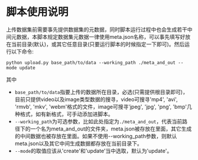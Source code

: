 # 脚本使用说明
上传数据集前需要事先提供数据集的元数据，同时脚本运行过程中也会生成若干中间元数据，本脚本规定数据集元数据一律使用meta.json名称，可以事先填写好放在当前目录(默认)，或其它任意目录(只要运行脚本的时候指定一下即可)。然后运行以下命令:
```shell
python upload.py base_path/to/data --working_path ./meta_and_out --mode update
```
其中
- `base_path/to/data`指要上传的数据所在目录，必选(只需提供根目录即可)，目前只提供video以及image类型数据的搜寻，video可搜寻'mp4', 'avi', 'rmvb', 'mkv', 'webm'格式的文件，image可搜寻'jpeg', 'jpg', 'png', 'bmp'几种格式，如有新格式，可手动添加进脚本。
- `--working_path`为可选参数，比如此处指定为`./meta_and_out`，代表当前路径下的一个名为meta_and_out的文件夹，meta.json被存放在里面，其它生成的中间数据也被存放在里面。如果不使用--working_path参数，则默认meta.json以及其它中间生成数据都存放在当前目录下。
- `--mode`的取值应该从'create'和'update'当中选取，默认为'update'。

